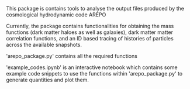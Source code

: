 This package is contains tools to analyse the output files produced by the cosmological hydrodynamic code AREPO

Currently, the package contains functionalities for obtaining the mass functions (dark matter haloes as well as galaxies), dark matter matter correlation functions, and an ID based tracing of histories of particles across the available snapshots.

'arepo_package.py' contains all the required functions

'example_codes.ipynb' is an interactive notebook which contains some example code snippets to use the functions within 'arepo_package.py'  to generate quantities and plot them.  



